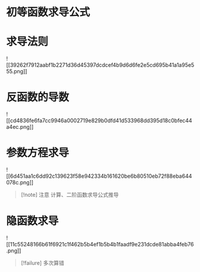 # 初等函数求导公式

# 求导法则
![[39262f7912aabf1b2271d36d45397dcdcef4b9d6d6fe2e5cd695b41a1a95e555.png]]

# 反函数的导数
![[cd4836fe6fa7cc9946a0002719e829b0dfd41d533968dd395d18c0bfec44a4ec.png]]


# 参数方程求导
![[6d451aa1c6dd92c139623f58e942334b161620be6b80510eb72f88eba644078c.png]]
>[!note] 注意
>计算、二阶函数求导公式推导
>

# 隐函数求导
![[11c55248166b61f6921c1f462b5b4ef1b5b4b1faadf9e231dcde81abba4feb76.png]]
>[!failure] 
>多次算错
